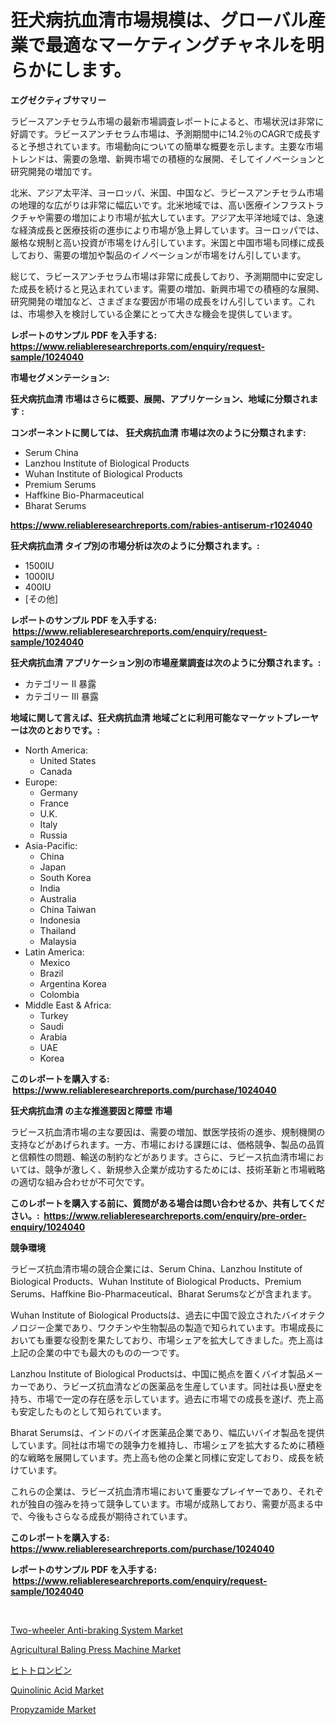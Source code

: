<p><h1>狂犬病抗血清市場規模は、グローバル産業で最適なマーケティングチャネルを明らかにします。</h1></p><p><strong>エグゼクティブサマリー</strong></p>
<p><p>ラビースアンチセラム市場の最新市場調査レポートによると、市場状況は非常に好調です。ラビースアンチセラム市場は、予測期間中に14.2％のCAGRで成長すると予想されています。市場動向についての簡単な概要を示します。主要な市場トレンドは、需要の急増、新興市場での積極的な展開、そしてイノベーションと研究開発の増加です。</p><p>北米、アジア太平洋、ヨーロッパ、米国、中国など、ラビースアンチセラム市場の地理的な広がりは非常に幅広いです。北米地域では、高い医療インフラストラクチャや需要の増加により市場が拡大しています。アジア太平洋地域では、急速な経済成長と医療技術の進歩により市場が急上昇しています。ヨーロッパでは、厳格な規制と高い投資が市場をけん引しています。米国と中国市場も同様に成長しており、需要の増加や製品のイノベーションが市場をけん引しています。</p><p>総じて、ラビースアンチセラム市場は非常に成長しており、予測期間中に安定した成長を続けると見込まれています。需要の増加、新興市場での積極的な展開、研究開発の増加など、さまざまな要因が市場の成長をけん引しています。これは、市場参入を検討している企業にとって大きな機会を提供しています。</p></p>
<p><strong>レポートのサンプル PDF を入手する: <a href="https://www.reliableresearchreports.com/enquiry/request-sample/1024040">https://www.reliableresearchreports.com/enquiry/request-sample/1024040</a></strong></p>
<p><strong>市場セグメンテーション:</strong></p>
<p><strong> 狂犬病抗血清 市場はさらに概要、展開、アプリケーション、地域に分類されます :</strong></p>
<p><strong>コンポーネントに関しては、 狂犬病抗血清 市場は次のように分類されます: &nbsp;</strong></p>
<p><ul><li>Serum China</li><li>Lanzhou Institute of Biological Products</li><li>Wuhan Institute of Biological Products</li><li>Premium Serums</li><li>Haffkine Bio-Pharmaceutical</li><li>Bharat Serums</li></ul></p>
<p><strong><a href="https://www.reliableresearchreports.com/rabies-antiserum-r1024040">https://www.reliableresearchreports.com/rabies-antiserum-r1024040</a></strong></p>
<p><strong> 狂犬病抗血清 タイプ別の市場分析は次のように分類されます。:</strong></p>
<p><ul><li>1500IU</li><li>1000IU</li><li>400IU</li><li>[その他]</li></ul></p>
<p><strong>レポートのサンプル PDF を入手する: &nbsp;<a href="https://www.reliableresearchreports.com/enquiry/request-sample/1024040">https://www.reliableresearchreports.com/enquiry/request-sample/1024040</a></strong></p>
<p><strong> 狂犬病抗血清 アプリケーション別の市場産業調査は次のように分類されます。:</strong></p>
<p><ul><li>カテゴリー II 暴露</li><li>カテゴリー III 暴露</li></ul></p>
<p><strong>地域に関して言えば、狂犬病抗血清 地域ごとに利用可能なマーケットプレーヤーは次のとおりです。:</strong></p>
<p><ul>
    <li>
        North America:
        <ul>
            <li>United States</li>
            <li>Canada</li>
        </ul>
    </li>
    <li>
        Europe:
        <ul>
            <li>Germany</li>
            <li>France</li>
            <li>U.K.</li>
            <li>Italy</li>
            <li>Russia</li>
        </ul>
    </li>
    <li>
        Asia-Pacific:
        <ul>
            <li>China</li>
            <li>Japan</li>
            <li>South Korea</li>
            <li>India</li>
            <li>Australia</li>
            <li>China Taiwan</li>
            <li>Indonesia</li>
            <li>Thailand</li>
            <li>Malaysia</li>
        </ul>
    </li>
    <li>
        Latin America:
        <ul>
            <li>Mexico</li>
            <li>Brazil</li>
            <li>Argentina Korea</li>
            <li>Colombia</li>
        </ul>
    </li>
    <li>
        Middle East & Africa:
        <ul>
            <li>Turkey</li>
            <li>Saudi</li>
            <li>Arabia</li>
            <li>UAE</li>
            <li>Korea</li>
        </ul>
    </li>
    </ul></p>
<p><strong>このレポートを購入する: &nbsp;<a href="https://www.reliableresearchreports.com/purchase/1024040">https://www.reliableresearchreports.com/purchase/1024040</a></strong></p>
<p><strong>狂犬病抗血清 の主な推進要因と障壁 市場</strong></p>
<p><p>ラビース抗血清市場の主な要因は、需要の増加、獣医学技術の進歩、規制機関の支持などがあげられます。一方、市場における課題には、価格競争、製品の品質と信頼性の問題、輸送の制約などがあります。さらに、ラビース抗血清市場においては、競争が激しく、新規参入企業が成功するためには、技術革新と市場戦略の適切な組み合わせが不可欠です。</p></p>
<p><strong>このレポートを購入する前に、質問がある場合は問い合わせるか、共有してください。:&nbsp; <a href="https://www.reliableresearchreports.com/enquiry/pre-order-enquiry/1024040">https://www.reliableresearchreports.com/enquiry/pre-order-enquiry/1024040</a></strong></p>
<p><strong>競争環境</strong></p>
<p><p>ラビーズ抗血清市場の競合企業には、Serum China、Lanzhou Institute of Biological Products、Wuhan Institute of Biological Products、Premium Serums、Haffkine Bio-Pharmaceutical、Bharat Serumsなどが含まれます。</p><p>Wuhan Institute of Biological Productsは、過去に中国で設立されたバイオテクノロジー企業であり、ワクチンや生物製品の製造で知られています。市場成長においても重要な役割を果たしており、市場シェアを拡大してきました。売上高は上記の企業の中でも最大のものの一つです。</p><p>Lanzhou Institute of Biological Productsは、中国に拠点を置くバイオ製品メーカーであり、ラビーズ抗血清などの医薬品を生産しています。同社は長い歴史を持ち、市場で一定の存在感を示しています。過去に市場での成長を遂げ、売上高も安定したものとして知られています。</p><p>Bharat Serumsは、インドのバイオ医薬品企業であり、幅広いバイオ製品を提供しています。同社は市場での競争力を維持し、市場シェアを拡大するために積極的な戦略を展開しています。売上高も他の企業と同様に安定しており、成長を続けています。</p><p>これらの企業は、ラビーズ抗血清市場において重要なプレイヤーであり、それぞれが独自の強みを持って競争しています。市場が成熟しており、需要が高まる中で、今後もさらなる成長が期待されています。</p></p>
<p><strong>このレポートを購入する: &nbsp; <a href="https://www.reliableresearchreports.com/purchase/1024040">https://www.reliableresearchreports.com/purchase/1024040</a></strong></p>
<p><strong>レポートのサンプル PDF を入手する: &nbsp;<a href="https://www.reliableresearchreports.com/enquiry/request-sample/1024040">https://www.reliableresearchreports.com/enquiry/request-sample/1024040</a></strong><strong></strong></p>
<p>&nbsp;</p>
<p><p><a href="https://github.com/markusgodoy/Market-Research-Report-List-3/blob/main/two-wheeler-anti-braking-system-market.md">Two-wheeler Anti-braking System Market</a></p><p><a href="https://github.com/luckyshygirl/Market-Research-Report-List-4/blob/main/agricultural-baling-press-machine-market.md">Agricultural Baling Press Machine Market</a></p><p><a href="https://github.com/schmahlson/Market-Research-Report-List-1/blob/main/556319042456.md">ヒトトロンビン</a></p><p><a href="https://issuu.com/reportprime-2/docs/quinolinic-acid-market-size-2030.pptx">Quinolinic Acid Market</a></p><p><a href="https://issuu.com/reportprime-2/docs/propyzamide-market-size-2030.pptx">Propyzamide Market</a></p></p>
